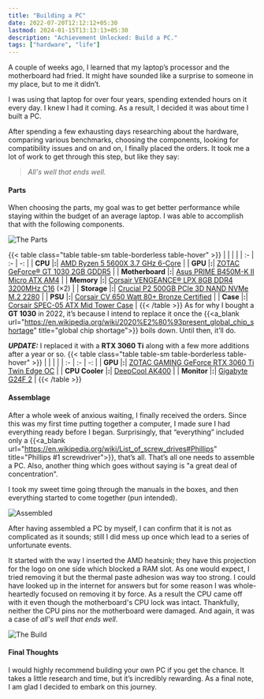 ```yaml
---
title: "Building a PC"
date: 2022-07-20T12:12:12+05:30
lastmod: 2024-01-15T13:13:13+05:30
description: "Achievement Unlocked: Build a PC."
tags: ["hardware", "life"]
---
```

A couple of weeks ago, I learned that my laptop’s processor and the motherboard had fried. It might have sounded like a surprise to someone in my place, but to me it didn’t.

I was using that laptop for over four years, spending extended hours on it every day. I knew I had it coming. As a result, I decided it was about time I built a PC.

After spending a few exhausting days researching about the hardware, comparing various benchmarks, choosing the components, looking for compatibility issues and on and on, I finally placed the orders. It took me a lot of work to get through this step, but like they say:
> _All's well that ends well._

#### Parts
When choosing the parts, my goal was to get better performance while staying within the budget of an average laptop. I was able to accomplish that with the following components.

![The Parts](/images/parts.webp)

{{< table class="table table-sm table-borderless table-hover" >}}
| | | |
| :- | :- | -: |
| **CPU** |**:**| [AMD Ryzen 5 5600X 3.7 GHz 6-Core](https://www.amd.com/en/products/cpu/amd-ryzen-5-5600x) |
| **GPU** |**:**| [ZOTAC GeForce® GT 1030 2GB GDDR5](https://www.zotac.com/us/product/graphics_card/zotac-geforce-gt-1030-2gb-gddr5-hdmi-vga-low-profile) |
| **Motherboard** |**:**| [Asus PRIME B450M-K II Micro ATX AM4](https://www.asus.com/Motherboards-Components/Motherboards/PRIME/PRIME-B450M-K-II/) |
| **Memory** |**:**| [Corsair VENGEANCE® LPX 8GB DDR4 3200MHz C16](https://www.corsair.com/eu/en/Categories/Products/Memory/VENGEANCE-LPX/p/CMK8GX4M1Z3200C16) (×2) |
| **Storage** |**:**| [Crucial P2 500GB PCIe 3D NAND NVMe M.2 2280](https://www.crucial.in/ssd/p2/CT500P2SSD8) |
| **PSU** |**:**| [Corsair CV 650 Watt 80+ Bronze Certified](https://www.corsair.com/us/en/Categories/Products/Power-Supply-Units/Power-Supply-Units-General-Purpose/CV-Series/p/CP-9020211-NA) |
| **Case** |**:**| [Corsair SPEC-05 ATX Mid Tower Case](https://www.corsair.com/ww/en/Categories/Products/Cases/Mid-Tower-ATX-Cases/Carbide-Series-SPEC-05-Mid-Tower-Gaming-Case-%E2%80%94-Black/p/CC-9011138-WW) |
{{< /table >}}
As for why I bought a **GT 1030** in 2022, it’s because I intend to replace it once the {{<a_blank url="https://en.wikipedia.org/wiki/2020%E2%80%93present_global_chip_shortage" title="global chip shortage">}} boils down. Until then, it’ll do.

**_UPDATE:_** I replaced it with a **RTX 3060 Ti** along with a few more additions after a year or so.
{{< table class="table table-sm table-borderless table-hover" >}}
| | | |
| :- | :- | -: |
| **GPU** |**:**| [ZOTAC GAMING GeForce RTX 3060 Ti Twin Edge OC](https://www.zotac.com/us/product/graphics_card/zotac-gaming-geforce-rtx-3060-ti-twin-edge-oc) |
| **CPU Cooler** |**:**| [DeepCool AK400](https://www.deepcool.com/products/Cooling/cpuaircoolers/AK400-Performance-CPU-Cooler-1700-AM5/2021/15222.shtml) |
| **Monitor** |**:**| [Gigabyte G24F 2](https://www.gigabyte.com/Monitor/G24F-2/) |
{{< /table >}}

#### Assemblage
After a whole week of anxious waiting, I finally received the orders. Since this was my first time putting together a computer, I made sure I had everything ready before I began. Surprisingly, that “everything” included only a {{<a_blank url="https://en.wikipedia.org/wiki/List_of_screw_drives#Phillips" title="Phillips #1 screwdriver">}}, that’s all. That’s all one needs to assemble a PC. Also, another thing which goes without saying is "a great deal of concentration".

I took my sweet time going through the manuals in the boxes, and then everything started to come together (pun intended).

![Assembled](/images/assembled.webp)

After having assembled a PC by myself, I can confirm that it is not as complicated as it sounds; still I did mess up once which lead to a series of unfortunate events.

It started with the way I inserted the AMD heatsink; they have this projection for the logo on one side which blocked a RAM slot. As one would expect, I tried removing it but the thermal paste adhesion was way too strong. I could have looked up in the internet for answers but for some reason I was whole-heartedly focused on removing it by force. As a result the CPU came off with it even though the motherboard's CPU lock was intact. Thankfully, neither the CPU pins nor the motherboard were damaged. And again, it was a case of _all's well that ends well_.

![The Build](/images/build.webp 'Translation: "Hello, World!"')

#### Final Thoughts
I would highly recommend building your own PC if you get the chance. It takes a little research and time, but it’s incredibly rewarding. As a final note, I am glad I decided to embark on this journey.

